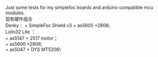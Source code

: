 Just some tests for my simplefoc boards and arduino compatible mcu modules.\
现有硬件组合\
Denky： + SimpleFoc Shield v3 + as5600 +2808;\
Lolin32 Lite ：\
      + as5147 + 2517 motor；\
      + as5600 +2808;\
      + as5047 + DYS MT5206\
             
